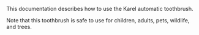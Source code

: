 This documentation describes how to use the Karel automatic toothbrush.

Note that this toothbrush is safe to use for children, adults, pets, wildlife, and trees.
